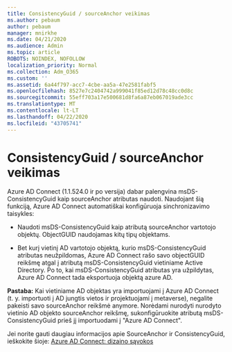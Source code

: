 ```yaml
---
title: ConsistencyGuid / sourceAnchor veikimas
ms.author: pebaum
author: pebaum
manager: mnirkhe
ms.date: 04/21/2020
ms.audience: Admin
ms.topic: article
ROBOTS: NOINDEX, NOFOLLOW
localization_priority: Normal
ms.collection: Adm_O365
ms.custom: ''
ms.assetid: 6a44f797-acc7-4cbe-aa5a-47e2581fabf5
ms.openlocfilehash: 8527e7c2404742a999041f85ed12d78c48cc0d8c
ms.sourcegitcommit: 55eff703a17e500681d8fa6a87eb067019ade3cc
ms.translationtype: MT
ms.contentlocale: lt-LT
ms.lasthandoff: 04/22/2020
ms.locfileid: "43705741"
---
```

# <a name="consistencyguid--sourceanchor-behavior"></a>ConsistencyGuid / sourceAnchor veikimas

Azure AD Connect (1.1.524.0 ir po versija) dabar palengvina msDS-ConsistencyGuid kaip sourceAnchor atributas naudoti. Naudojant šią funkciją, Azure AD Connect automatiškai konfigūruoja sinchronizavimo taisykles:
  
- Naudoti msDS-ConsistencyGuid kaip atributą sourceAnchor vartotojo objektų. ObjectGUID naudojamas kitų tipų objektams.
    
- Bet kurį vietinį AD vartotojo objektą, kurio msDS-ConsistencyGuid atributas neužpildomas, Azure AD Connect rašo savo objectGUID reikšmę atgal į atributą msDS-ConsistencyGuid vietiniame Active Directory. Po to, kai msDS-ConsistencyGuid atributas yra užpildytas, Azure AD Connect tada eksportuoja objektą azure AD.
    
 **Pastaba:** Kai vietiniame AD objektas yra importuojami į Azure AD Connect (t. y. importuoti į AD jungtis vietos ir projektuojami į metaverse), negalite pakeisti savo sourceAnchor reikšmė anymore. Norėdami nurodyti nurodyto vietinio AD objekto sourceAnchor reikšmę, sukonfigūruokite atributą msDS-ConsistencyGuid prieš jį importuodami į "Azure AD Connect". 
  
Jei norite gauti daugiau informacijos apie SourceAnchor ir ConsistencyGuid, ieškokite šioje: [Azure AD Connect: dizaino sąvokos](https://docs.microsoft.com/azure/active-directory/connect/active-directory-aadconnect-design-concepts)
  

